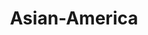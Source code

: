 ---
layout: grid
title:  Asian-America
slug:   Asian-America
description: >
  Asian American things
---